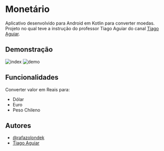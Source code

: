 
# Monetário

Aplicativo desenvolvido para Android em Kotlin para converter moedas.
Projeto no qual teve a instrução do professor Tiago Aguiar do canal [Tiago Aguiar](https://www.youtube.com/@TiagoAguiar).
## Demonstração

![index](https://user-images.githubusercontent.com/71945361/206211076-00968bb9-3e31-4c74-be66-95275ff3ea51.png)
![demo](https://user-images.githubusercontent.com/71945361/206211550-faf72d72-4250-4e67-9874-fe720cecfda5.png)

## Funcionalidades

Converter valor em Reais para:
- Dólar
- Euro
- Peso Chileno


## Autores

- [@rafazolondek](https://www.github.com/rafazolondek)
- [Tiago Aguiar](https://www.youtube.com/@TiagoAguiar)

